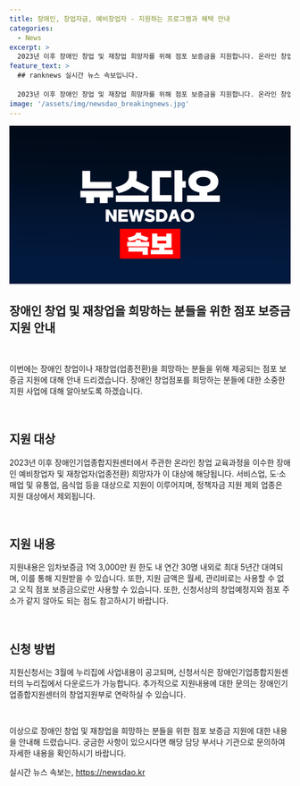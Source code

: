 ```yaml
---
title: 장애인, 창업자금, 예비창업자 - 지원하는 프로그램과 혜택 안내
categories:
  - News
excerpt: >
  2023년 이후 장애인 창업 및 재창업 희망자를 위해 점포 보증금을 지원합니다. 온라인 창업 교육 이수자로 최대 5년간 1억 3,000만 원 한도 내 보증금을 대여하며, 서비스업, 도·소매업, 음식업 등을 대상으로 합니다. 신청서상의 창업예정지와 점포 주소는 같지 않아도 되고, 신청서식은 장애인기업종합지원센터 누리집에서 다운로드 가능합니다. 자세한 내용은 장애인기업종합지원센터로 문의하시면 됩니다. (☎02-2181-6536)
feature_text: >
  ## ranknews 실시간 뉴스 속보입니다.

  2023년 이후 장애인 창업 및 재창업 희망자를 위해 점포 보증금을 지원합니다. 온라인 창업 교육 이수자로 최대 5년간 1억 3,000만 원 한도 내 보증금을 대여하며, 서비스업, 도·소매업, 음식업 등을 대상으로 합니다. 신청서상의 창업예정지와 점포 주소는 같지 않아도 되고, 신청서식은 장애인기업종합지원센터 누리집에서 다운로드 가능합니다. 자세한 내용은 장애인기업종합지원센터로 문의하시면 됩니다. (☎02-2181-6536)
image: '/assets/img/newsdao_breakingnews.jpg'
---
```


<p><img src="/assets/img/newsdao_breakingnews.jpg" alt="ranknews 속보" /></p>

<h2 data-ke-size="size26">장애인 창업 및 재창업을 희망하는 분들을 위한 점포 보증금 지원 안내</h2>

<p data-ke-size="size16">&nbsp;</p>

<p>이번에는 장애인 창업이나 재창업(업종전환)을 희망하는 분들을 위해 제공되는 점포 보증금 지원에 대해 안내 드리겠습니다. 장애인 창업점포를 희망하는 분들에 대한 소중한 지원 사업에 대해 알아보도록 하겠습니다.</p>

<p data-ke-size="size16">&nbsp;</p>

<h2 data-ke-size="size24">지원 대상</h2>

<p data-ke-size="size16">2023년 이후 장애인기업종합지원센터에서 주관한 온라인 창업 교육과정을 이수한 장애인 예비창업자 및 재창업자(업종전환) 희망자가 이 대상에 해당됩니다. 서비스업, 도·소매업 및 유통업, 음식업 등을 대상으로 지원이 이루어지며, 정책자금 지원 제외 업종은 지원 대상에서 제외됩니다.</p>

<p data-ke-size="size16">&nbsp;</p>

<h2 data-ke-size="size24">지원 내용</h2>

<p data-ke-size="size16">지원내용은 임차보증금 1억 3,000만 원 한도 내 연간 30명 내외로 최대 5년간 대여되며, 이를 통해 지원받을 수 있습니다. 또한, 지원 금액은 월세, 관리비로는 사용할 수 없고 오직 점포 보증금으로만 사용할 수 있습니다. 또한, 신청서상의 창업예정지와 점포 주소가 같지 않아도 되는 점도 참고하시기 바랍니다.</p>

<p data-ke-size="size16">&nbsp;</p>

<h2 data-ke-size="size24">신청 방법</h2>

<p data-ke-size="size16">지원신청서는 3월에 누리집에 사업내용이 공고되며, 신청서식은 장애인기업종합지원센터의 누리집에서 다운로드가 가능합니다. 추가적으로 지원내용에 대한 문의는 장애인기업종합지원센터의 창업지원부로 연락하실 수 있습니다.</p>

<p data-ke-size="size16">&nbsp;</p>

<p>이상으로 장애인 창업 및 재창업을 희망하는 분들을 위한 점포 보증금 지원에 대한 내용을 안내해 드렸습니다. 궁금한 사항이 있으시다면 해당 담당 부서나 기관으로 문의하여 자세한 내용을 확인하시기 바랍니다.</p>
실시간 뉴스 속보는, <a href="https://newsdao.kr" rel="dofollow">https://newsdao.kr</a>


